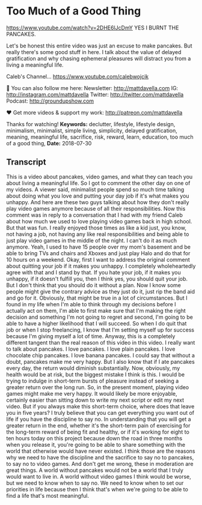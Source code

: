 # Too Much of a Good Thing
https://www.youtube.com/watch?v=2DHE6lJcDmY
YES I BURNT THE PANCAKES.

Let's be honest this entire video was just an excuse to make pancakes. But really there's some good stuff in here. I talk about the value of delayed gratification and why chasing ephemeral pleasures will distract you from a living a meaningful life.

Caleb's Channel... https://www.youtube.com/calebwojcik

💯 You can also follow me here:
Newsletter:  http://mattdavella.com
IG:  http://instagram.com/mattdavella
Twitter:  http://twitter.com/mattdavella
Podcast:  http://groundupshow.com

❤️ Get more videos & support my work:
http://patreon.com/mattdavella

Thanks for watching!
**Keywords:** declutter, lifestyle, lifestyle design, minimalism, minimalist, simple living, simplicity, delayed gratification, meaning, meaningful life, sacrifice, risk, reward, learn, education, too much of a good thing, 
**Date:** 2018-07-30

## Transcript
 This is a video about pancakes, video games, and what they can teach you about living a meaningful life. So I got to comment the other day on one of my videos. A viewer said, minimalist people spend so much time talking about doing what you love and putting your day job if it's what makes you unhappy. And here are these two guys talking about how they don't really play video games anymore because of all their responsibilities. Now this comment was in reply to a conversation that I had with my friend Caleb about how much we used to love playing video games back in high school. But that was fun. I really enjoyed those times as like a kid just, you know, not having a job, not having any like real responsibilities and being able to just play video games in the middle of the night. I can't do it as much anymore. Yeah, I used to have 15 people over my mom's basement and be able to bring TVs and chairs and Xboxes and just play Halo and do that for 10 hours on a weekend. Okay, first I want to address the original comment about quitting your job if it makes you unhappy. I completely wholeheartedly agree with that and I stand by that. If you hate your job, if it makes you unhappy, if it doesn't fulfill you, then I think yes, you should quit your job. But I don't think that you should do it without a plan. Now I know some people might give the contrary advice as they just do it, just rip the band aid and go for it. Obviously, that might be true in a lot of circumstances. But I found in my life when I'm able to think through my decisions before I actually act on them, I'm able to first make sure that I'm making the right decision and something I'm not going to regret and second, I'm going to be able to have a higher likelihood that I will succeed. So when I do quit that job or when I stop freelancing, I know that I'm setting myself up for success because I'm giving myself a lot of time. Anyway, this is a completely different tangent than the real reason of this video in this video. I really want to talk about pancakes. I love pancakes. I love plain pancakes. I love chocolate chip pancakes. I love banana pancakes. I could say that without a doubt, pancakes make me very happy. But I also know that if I ate pancakes every day, the return would diminish substantially. Now, obviously, my health would be at risk, but the biggest mistake I think is this. I would be trying to indulge in short-term bursts of pleasure instead of seeking a greater return over the long run. So, in the present moment, playing video games might make me very happy. It would likely be more enjoyable, certainly easier than sitting down to write my next script or edit my next video. But if you always make this short-term choice, where does that leave you in five years? I truly believe that you can get everything you want out of life if you have the discipline to say no. In understanding that you will get a greater return in the end, whether it's the short-term pain of exercising for the long-term reward of being fit and healthy, or if it's working for eight to ten hours today on this project because down the road in three months when you release it, you're going to be able to share something with the world that otherwise would have never existed. I think those are the reasons why we need to have the discipline and the sacrifice to say no to pancakes, to say no to video games. And don't get me wrong, these in moderation are great things. A world without pancakes would not be a world that I truly would want to live in. A world without video games I think would be worse, but we need to know when to say no. We need to know when to set our priorities in life because then I think that's when we're going to be able to find a life that's most meaningful.
